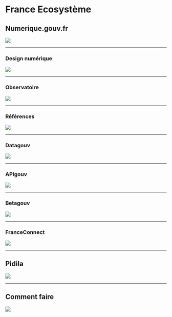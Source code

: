 # France Ecosystème

## Numerique.gouv.fr
![](1_map_France.assets/1_map_France-numerique.png)
* * *
### Design numérique
![](1_map_France.assets/1_map_France-designgouv.png)
* * *
### Observatoire
![](1_map_France.assets/1_map_France-observatoire.png)
* * *
### Références
![](1_map_France.assets/1_map_France-references.png)
* * *
### Datagouv
![](1_map_France.assets/1_map_France-data.png)
* * *
### APIgouv
![](1_map_France.assets/1_map_France-api.png)
* * *
### Betagouv
![](1_map_France.assets/1_map_France-betagouv.png)
* * *
### FranceConnect
![](1_map_France.assets/1_map_France-fc.png)
* * *
## Pidila
![](1_map_France.assets/1_map_France-pidila.png)
* * *
## Comment faire
![](1_map_France.assets/1_map_France-commentfaire.png)
